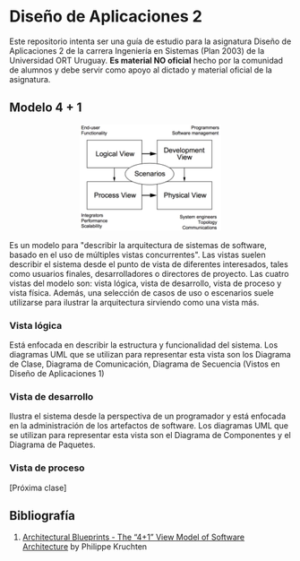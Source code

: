 # Diseño de Aplicaciones 2

Este repositorio intenta ser una guía de estudio para la asignatura Diseño de Aplicaciones 2 de la carrera Ingeniería en Sistemas (Plan 2003) de la Universidad ORT Uruguay. **Es material NO oficial** hecho por la comunidad de alumnos y debe servir como apoyo al dictado y material oficial de la asignatura.

## Modelo 4 + 1

<p align="center">
    <img src="images/4+1.png" alt="Modelo 4 + 1" width="50%" />
</p>

Es un modelo para "describir la arquitectura de sistemas de software, basado en el uso de múltiples vistas concurrentes". Las vistas suelen describir el sistema desde el punto de vista de diferentes interesados, tales como usuarios finales, desarrolladores o directores de proyecto. Las cuatro vistas del modelo son: vista lógica, vista de desarrollo, vista de proceso y vista física. Además, una selección de casos de uso o escenarios suele utilizarse para ilustrar la arquitectura sirviendo como una vista más.

### Vista lógica

Está enfocada en describir la estructura y funcionalidad del sistema. Los diagramas UML que se utilizan para representar esta vista son los Diagrama de Clase, Diagrama de Comunicación, Diagrama de Secuencia (Vistos en Diseño de Aplicaciones 1)

### Vista de desarrollo

Ilustra el sistema desde la perspectiva de un programador y está enfocada en la administración de los artefactos de software. Los diagramas UML que se utilizan para representar esta vista son el Diagrama de Componentes y el Diagrama de Paquetes.

### Vista de proceso

[Próxima clase]

## Bibliografía

1. [Architectural Blueprints - The “4+1” View Model of Software Architecture](http://www.cs.ubc.ca/~gregor/teaching/papers/4+1view-architecture.pdf) by Philippe Kruchten